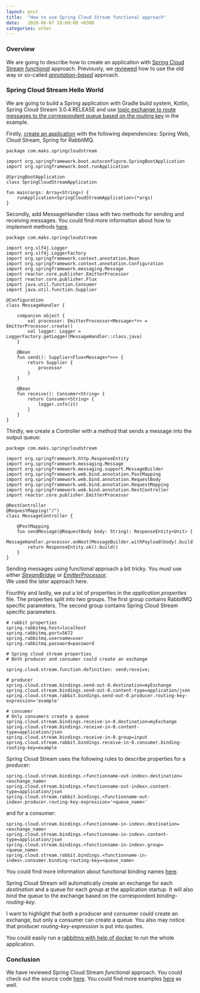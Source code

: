 ```yaml
---
layout: post
title:  "How to use Spring Cloud Stream functional approach"
date:   2020-06-07 18:09:00 +0300
categories: other
---
```


### Overview

We are going to describe how to create an application with [Spring Cloud Stream](https://cloud.spring.io/spring-cloud-static/spring-cloud-stream/3.0.4.RELEASE/reference/html/index.html) [*functional*](https://cloud.spring.io/spring-cloud-static/spring-cloud-stream/3.0.4.RELEASE/reference/html/spring-cloud-stream.html#spring_cloud_function) approach.
Previously, we [reviewed](https://vmaks.github.io/other/2020/06/03/how-to-use-spring-cloud-stream-annotation-based-approach.html) how to use the old way or so-called [*annotation-based*](https://cloud.spring.io/spring-cloud-static/spring-cloud-stream/3.0.4.RELEASE/reference/html/spring-cloud-stream.html#_annotation_based_support_legacy) approach.

### Spring Cloud Stream Hello World

We are going to build a Spring application with Gradle build system, Kotlin, Spring Cloud Stream 3.0.4.RELEASE and use [topic exchange to route messages to the correspondent queue based on the routing key](https://www.rabbitmq.com/tutorials/tutorial-five-python.html) in the example.

Firstly, [create an application](https://start.spring.io/) with the following dependencies: Spring Web, Cloud Stream, Spring for RabbitMQ. 

```
package com.maks.springcloudstream

import org.springframework.boot.autoconfigure.SpringBootApplication
import org.springframework.boot.runApplication

@SpringBootApplication
class SpringCloudStreamApplication

fun main(args: Array<String>) {
	runApplication<SpringCloudStreamApplication>(*args)
}

```

Secondly, add MessageHandler class with two methods for sending and receiving messages.
You could find more information about how to implement methods [here](https://cloud.spring.io/spring-cloud-static/spring-cloud-stream/3.0.4.RELEASE/reference/html/spring-cloud-stream.html#spring-cloud-stream-overview-producing-consuming-messages).

```
package com.maks.springcloudstream

import org.slf4j.Logger
import org.slf4j.LoggerFactory
import org.springframework.context.annotation.Bean
import org.springframework.context.annotation.Configuration
import org.springframework.messaging.Message
import reactor.core.publisher.EmitterProcessor
import reactor.core.publisher.Flux
import java.util.function.Consumer
import java.util.function.Supplier

@Configuration
class MessageHandler {

    companion object {
        val processor: EmitterProcessor<Message<*>> = EmitterProcessor.create()
        val logger: Logger = LoggerFactory.getLogger(MessageHandler::class.java)
    }

    @Bean
    fun send(): Supplier<Flux<Message<*>>> {
        return Supplier {
            processor
        }
    }

    @Bean
    fun receive(): Consumer<String> {
        return Consumer<String> {
            logger.info(it)
        }
    }
}
```

Thirdly, we create a Controller with a method that sends a message into the output queue:

```
package com.maks.springcloudstream

import org.springframework.http.ResponseEntity
import org.springframework.messaging.Message
import org.springframework.messaging.support.MessageBuilder
import org.springframework.web.bind.annotation.PostMapping
import org.springframework.web.bind.annotation.RequestBody
import org.springframework.web.bind.annotation.RequestMapping
import org.springframework.web.bind.annotation.RestController
import reactor.core.publisher.EmitterProcessor

@RestController
@RequestMapping("/")
class MessageController {

    @PostMapping
    fun sendMessage(@RequestBody body: String): ResponseEntity<Unit> {
        MessageHandler.processor.onNext(MessageBuilder.withPayload(body).build())
        return ResponseEntity.ok().build()
    }
}
```

Sending messages using functional approach a bit tricky. 
You must use either [*StreamBridge*](https://cloud.spring.io/spring-cloud-static/spring-cloud-stream/3.0.4.RELEASE/reference/html/spring-cloud-stream.html#_using_streambridge) or [*EmitterProcessor*](https://cloud.spring.io/spring-cloud-static/spring-cloud-stream/3.0.4.RELEASE/reference/html/spring-cloud-stream.html#_using_reactor_api).  
We used the later approach here.

Fourthly and lastly, we put a lot of properties in the *application.properties* file.
The properties split into two groups. The first group contains RabbitMQ specific parameters. The second group contains Spring Cloud Stream specific parameters.

```
# rabbit properties
spring.rabbitmq.host=localhost
spring.rabbitmq.port=5672
spring.rabbitmq.username=user
spring.rabbitmq.password=password

# Spring cloud stream properties
# Both producer and consumer could create an exchange

spring.cloud.stream.function.definition: send;receive;

# producer
spring.cloud.stream.bindings.send-out-0.destination=myExchange
spring.cloud.stream.bindings.send-out-0.content-type=application/json
spring.cloud.stream.rabbit.bindings.send-out-0.producer.routing-key-expression='example'

# consumer
# Only consumers create a queue
spring.cloud.stream.bindings.receive-in-0.destination=myExchange
spring.cloud.stream.bindings.receive-in-0.content-type=application/json
spring.cloud.stream.bindings.receive-in-0.group=input
spring.cloud.stream.rabbit.bindings.receive-in-0.consumer.binding-routing-key=example
```

Spring Cloud Stream uses the following rules to describe properties for a producer:

```
spring.cloud.stream.bindings.<functionname-out-index>.destination=<exchange_name>
spring.cloud.stream.bindings.<functionname-out-index>.content-type=application/json
spring.cloud.stream.rabbit.bindings.<functionname-out-index>.producer.routing-key-expression='<queue_name>'
```

and for a consumer:

```
spring.cloud.stream.bindings.<functionname-in-index>.destination=<exchange_name>
spring.cloud.stream.bindings.<functionname-in-index>.content-type=application/json
spring.cloud.stream.bindings.<functionname-in-index>.group=<queue_name>
spring.cloud.stream.rabbit.bindings.<functionname-in-index>.consumer.binding-routing-key=<queue_name>
```

You could find more information about functional binding names [here](https://cloud.spring.io/spring-cloud-static/spring-cloud-stream/3.0.4.RELEASE/reference/html/spring-cloud-stream.html#_functional_binding_names).

Spring Cloud Stream will automatically create an exchange for each *destination* and a queue for each *group* at the application startup.
It will also bind the queue to the exchange based on the correspondent *binding-routing-key*.

I want to highlight that both a producer and consumer could create an exchange, but only a consumer can create a queue.
You also may notice that producer *routing-key-expression* is put into quotes.

You could easily run a [rabbitmq with help of docker](https://hub.docker.com/_/rabbitmq/) to run the whole application.

### Conclusion

We have reviewed Spring Cloud Stream *functional* approach.
You could check out the source code [here](https://github.com/vmaks/spring-cloud-stream-example/tree/master/function-rabbit).
You could find more examples [here](https://github.com/spring-cloud/spring-cloud-stream-samples) as well.

